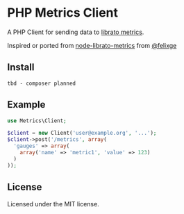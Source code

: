 # PHP Metrics Client

A PHP Client for sending data to [librato metrics][].

Inspired or ported from [node-librato-metrics](https://github.com/holidayextras/node-librato-metrics) from [@felixge](https://twitter.com/felixge)

[librato metrics]: metrics.librato.com

## Install

```
tbd - composer planned
```

## Example

```php
use Metrics\Client;

$client = new Client('user@example.org', '...');
$client->post('/metrics', array(
  'gauges' => array(
    array('name' => 'metric1', 'value' => 123)
  )
));
```

## License

Licensed under the MIT license.